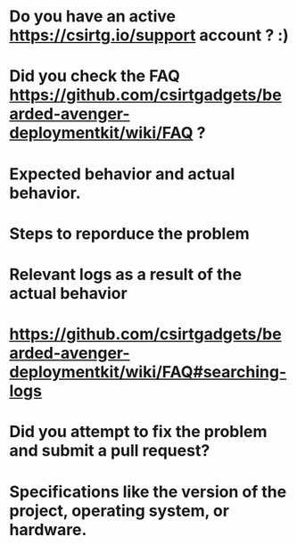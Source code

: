# Do you have an active https://csirtg.io/support account ? :)

# Did you check the FAQ https://github.com/csirtgadgets/bearded-avenger-deploymentkit/wiki/FAQ ?

# Expected behavior and actual behavior.

# Steps to reporduce the problem

# Relevant logs as a result of the actual behavior
# https://github.com/csirtgadgets/bearded-avenger-deploymentkit/wiki/FAQ#searching-logs

# Did you attempt to fix the problem and submit a pull request?

# Specifications like the version of the project, operating system, or hardware.
